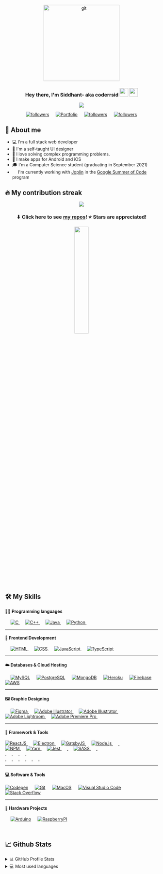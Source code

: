 <p align="center">
<a href="#">
  <img width="250" alt="git" src="https://user-images.githubusercontent.com/35633575/126677169-b9f5ee5d-248e-4317-8664-cd440154afab.png">
</a>
</p>
<h3 align="center">Hey there, I'm Siddhant- aka coderrsid <img src="https://media.giphy.com/media/hvRJCLFzcasrR4ia7z/giphy.gif" width="28"> 
  <img src="https://emojis.slackmojis.com/emojis/images/1531849430/4246/blob-sunglasses.gif?1531849430" width="28"/>
</h3>
<p align="center">
  <img src="https://readme-typing-svg.herokuapp.com?lines=Computer+Science+Student;Full+Stack+Web+Developer;Coding%20Enthusiast;Always%20learning%20new%20things&center=true&width=500&height=35">
</p>
<p align="center">
  <a target="_blank" href="https://linkedin.com/coderrsid"><img alt="followers" title="Connect on LinkedIN" src="https://img.shields.io/badge/LinkedIn-0077B5?style=for-the-badge&logo=linkedin&logoColor=white"/></a>
	&emsp;
   <a target="_blank" href="https://portfolio.coderrsid.vercel.app/"><img alt="Portfolio" title="Portfolio" src="https://img.shields.io/badge/-Portfolio-000000?style=for-the-badge&logo=koding&logoColor=white"/></a>
	&emsp;
    <a target="_blank" href="https://github.com/coderrsid"><img alt="followers" title="Follow me on Github" src="https://img.shields.io/github/followers/coderrsid?color=236ad3&style=for-the-badge&logo=github&label=Follow"/></a>
	&emsp;
  <a target="_blank" href="https://mail.google.com/mail/u/0/?fs=1&to=sehgal.siddhant999@gmail.com&su=SUBJECT&body=BODY&tf=cm"><img alt="followers" title="Send MAIL" src="https://img.shields.io/badge/Gmail-D14836?style=for-the-badge&logo=gmail&logoColor=white"/></a>
</p>

## 📖 About me

* 💻 I'm a full stack web developer
* 🎨 I'm a self-taught UI designer
* 🧮 I love solving complex programming problems.
* 📱 I make apps for Android and iOS
* 🎓 I'm a Computer Science student (graduating in September 2021)
* <img src="https://user-images.githubusercontent.com/35633575/126625568-3bb2f7fd-2b97-4fb3-9665-50e9b3277877.png" width=15/> I'm currently working with [Joplin](https://github.com/laurent22/joplin) in the [Google Summer of Code](https://summerofcode.withgoogle.com/) program

## 🔥 My contribution streak

<p align="center">
  <a href="https://github.com/DenverCoder1/github-readme-streak-stats">
    <img src="https://github-readme-streak-stats.herokuapp.com/?user=DenverCoder1#version3"/>
  </a>
</p>

<h3 align="center">⬇ Click here to see <a href="https://github.com/coderrsid?tab=repositories">my repos</a>! ⭐ Stars are appreciated!</h3>
<p align="center"><img width="30%" src="https://user-images.githubusercontent.com/35633575/126678418-6de9c567-df80-4c57-ac62-454d7df29e96.gif" /></p>

## 🛠️ My Skills

#### 👨‍💻 Programming languages

<p align="left"> 
  &emsp; 
  <a href="https://www.cprogramming.com/" target="_blank"> 
    <img alt="C" src="https://img.shields.io/badge/C-00599C?style=for-the-badge&logo=c&logoColor=white">
  </a> 
  &emsp;
  <a href="https://www.w3schools.com/cpp/" target="_blank"> 
    <img alt="C++" src="https://img.shields.io/badge/C%2B%2B-00599C?style=for-the-badge&logo=c%2B%2B&logoColor=white">
  </a> 
  &emsp;
  <a href="https://www.java.com" target="_blank"> 
    <img alt="Java" src="https://img.shields.io/badge/Java-ED8B00?style=for-the-badge&logo=java&logoColor=white">
  </a>
  &emsp;
   <a href="https://www.python.org" target="_blank">
    <img alt="Python" src="https://img.shields.io/badge/Python-FFD43B?style=for-the-badge&logo=python&logoColor=darkgreen">
  </a>
  &emsp;
</p>

---

#### 🧩 Frontend Development
<p align="left"> 
  &emsp; 
  <a href="https://www.w3.org/html/" target="_blank"> 
   <img alt="HTML" src="https://img.shields.io/badge/HTML-239120?style=for-the-badge&logo=html5&logoColor=white">
  </a>   
  &emsp;
  <a href="https://www.w3schools.com/css/" target="_blank">
    <img alt="CSS" src="https://img.shields.io/badge/CSS3-1572B6?style=for-the-badge&logo=css3&logoColor=white">
  </a> 
   &emsp;
   <a href="https://developer.mozilla.org/en-US/docs/Web/JavaScript" target="_blank"> 
     <img alt="JavaScript" src="https://img.shields.io/badge/JavaScript-F7DF1E?style=for-the-badge&logo=javascript&logoColor=black">
   </a>
  &emsp;
  <a href="https://www.typescriptlang.org/" target="_blank"> 
    <img alt="TypeScript" src="https://img.shields.io/badge/TypeScript-007ACC?style=for-the-badge&logo=typescript&logoColor=white"/>
  </a>
</p>

---

#### ☁️ Databases & Cloud Hosting
<p align="left">
  &emsp;
    <a href="https://www.mysql.com/"><img alt="MySQL" src="https://img.shields.io/badge/MySQL-00000F?style=for-the-badge&logo=mysql&logoColor=white"></a>
  &emsp;
    <a href="https://www.sqlite.org/"><img alt="PostgreSQL" src ="https://img.shields.io/badge/PostgreSQL-316192?style=for-the-badge&logo=postgresql&logoColor=white"/></a>
  &emsp;
    <a href="https://www.mongodb.com"><img alt="MongoDB" src="https://img.shields.io/badge/MongoDB-4EA94B?style=for-the-badge&logo=mongodb&logoColor=white"></a>
  &emsp;
    <a href="https://www.heroku.com/"><img alt="Heroku" src="https://img.shields.io/badge/Heroku-430098?style=for-the-badge&logo=heroku&logoColor=white"></a>  
  &emsp;
    <a href="https://firebase.google.com/"><img alt="Firebase" src ="https://img.shields.io/badge/firebase-ffca28?style=for-the-badge&logo=firebase&logoColor=black"></a>
  &emsp;
  <a href="https://www.aws.com/"><img alt="AWS" src="https://img.shields.io/badge/Amazon_AWS-232F3E?style=for-the-badge&logo=amazon-aws&logoColor=white"></a>  
 </p>
 
 --- 
 
#### 🖼️ Graphic Designing
<p align="left">
  &emsp;
   <a href="https://www.figma.com/" target="_blank"> 
    <img alt="Figma" src="https://img.shields.io/badge/Figma-F24E1E?style=for-the-badge&logo=figma&logoColor=white"/>
  </a> 
  &emsp;
   <a href="https://www.adobe.com/in/products/illustrator.html" target="_blank"> 
    <img alt="Adobe Illustrator" src="https://img.shields.io/badge/Adobe%20Illustrator-FF9A00?style=for-the-badge&logo=adobe%20illustrator&logoColor=white"/>
  </a> 
  &emsp;
   <a href="https://www.adobe.com/in/products/illustrator.html" target="_blank"> 
    <img alt="Adobe Illustrator" src="https://img.shields.io/badge/Adobe%20Illustrator-FF9A00?style=for-the-badge&logo=adobe%20illustrator&logoColor=white"/>
  </a> 
  &emsp;
  <a href="https://www.adobe.com/in/products/photoshop-lightroom.html" target="_blank"> 
    <img alt="Adobe Lightroom" src="https://img.shields.io/badge/Adobe%20Lightroom-31A8FF?style=for-the-badge&logo=Adobe%20Lightroom&logoColor=white"/>
  </a>
   &emsp;
  <a href="https://www.adobe.com/in/products/premiere.html" target="_blank"> 
   <img alt="Adobe Premiere Pro" src="https://img.shields.io/badge/Adobe%20Lightroom-31A8FF?style=for-the-badge&logo=Adobe%20Lightroom&logoColor=white"/>
  </a>
    &emsp;
  
 </p>

---
 
#### 🧰 Framework & Tools
<p align="left">
  <a href="reactjs.org" target="_blank"> 
    <img alt="ReactJS" src="https://img.shields.io/badge/React-20232A?style=for-the-badge&logo=react&logoColor=61DAFB"/>
  </a> 
  &emsp;
  <a href="electronjs.org" target="_blank"> 
    <img alt="Electron" src="https://img.shields.io/badge/Electron-2B2E3A?style=for-the-badge&logo=electron&logoColor=9FEAF9"/>
  </a> 
  &emsp;
  <a href="gatsbyjs.com" target="_blank"> 
    <img alt="GatsbyJS" src="https://img.shields.io/badge/Gatsby-663399?style=for-the-badge&logo=gatsby&logoColor=white"/>
  </a> 
  &emsp;
   <a href="www.nodejs.com" target="_blank"> 
    <img alt="Node.js" src="https://img.shields.io/badge/Node.js-339933?style=for-the-badge&logo=nodedotjs&logoColor=white"/>
  </a> 
  &emsp;
   <a href="djangoproject.com" target="_blank"> 
    <img alt="" src="https://img.shields.io/badge/Django-092E20?style=for-the-badge&logo=django&logoColor=green"/>
  </a> 
  &emsp;
  <br>
  <a href="npmjs.com" target="_blank"> 
    <img alt="NPM" src="https://img.shields.io/badge/npm-CB3837?style=for-the-badge&logo=npm&logoColor=white"/>
  </a> 
  &emsp;
  <a href="yarnpkg.com" target="_blank"> 
    <img alt="Yarn" src="https://img.shields.io/badge/Yarn-2C8EBB?style=for-the-badge&logo=yarn&logoColor=white"/>
  </a> 
   &emsp;
	<a href="jestjs.io" target="_blank"> 
    <img alt="Jest" src="https://img.shields.io/badge/Jest-C21325?style=for-the-badge&logo=jest&logoColor=white"/>
  </a> 
  &emsp;
	 <a href="expressjs.org" target="_blank"> 
    <img alt="" src="https://img.shields.io/badge/Express.js-000000?style=for-the-badge&logo=express&logoColor=white"/>
  </a> 
  &emsp;
  <a href="sass-lang.com" target="_blank"> 
    <img alt="SASS" src="https://img.shields.io/badge/Sass-CC6699?style=for-the-badge&logo=sass&logoColor=white"/>
  </a> 
  &emsp;
  <a href="material-ui.com" target="_blank"> 
    <img alt="" src="https://img.shields.io/badge/Material--UI-0081CB?style=for-the-badge&logo=material-ui&logoColor=white"/>
  </a> 
  &emsp;
  <br>
  <a href="styled-components.com" target="_blank"> 
    <img alt="" src="https://img.shields.io/badge/styled--components-DB7093?style=for-the-badge&logo=styled-components&logoColor=white"/>
  </a> 
  &emsp;
  <a href="getbootstrap.com" target="_blank"> 
    <img alt="" src="https://img.shields.io/badge/Bootstrap-563D7C?style=for-the-badge&logo=bootstrap&logoColor=white"/>
  </a>
  &emsp;
  <a href="jquery.com" target="_blank"> 
    <img alt="" src="https://img.shields.io/badge/jQuery-0769AD?style=for-the-badge&logo=jquery&logoColor=white"/>
  </a> 
  &emsp;
  <a href="reactrouter.com" target="_blank"> 
    <img alt="" src="https://img.shields.io/badge/React_Router-CA4245?style=for-the-badge&logo=react-router&logoColor=white"/>
  </a> 
  &emsp;
  <br>
  <a href="reduxjs.org" target="_blank"> 
    <img alt="" src="https://img.shields.io/badge/Redux-593D88?style=for-the-badge&logo=redux&logoColor=white"/>
  </a> 
  &emsp;
   <a href="django-rest-framework.org" target="_blank"> 
    <img alt="" src="https://img.shields.io/badge/DJANGO-REST-ff1709?style=for-the-badge&logo=django&logoColor=white&color=ff1709&labelColor=gray"/>
  </a> 
  &emsp;	
  <a href="flask.pattelsprojects.com" target="_blank"> 
    <img alt="" src="https://img.shields.io/badge/Flask-000000?style=for-the-badge&logo=flask&logoColor=white"/>
  </a> 
  &emsp;	
  <a href="redis.io" target="_blank"> 
    <img alt="" src="https://img.shields.io/badge/redis-CC0000.svg?&style=for-the-badge&logo=redis&logoColor=white"/>
  </a> 
  &emsp;
  <a href="docker.com" target="_blank"> 
    <img alt="" src="https://img.shields.io/badge/Docker-2CA5E0?style=for-the-badge&logo=docker&logoColor=white"/>
  </a> 
  &emsp;
  <a href="nextjs.org" target="_blank"> 
    <img alt="" src="https://img.shields.io/badge/next.js-000000?style=for-the-badge&logo=nextdotjs&logoColor=white"/>
  </a> 
  &emsp;
 </p>

---

#### 💻 Software & Tools
 
<p>
    <a href="#"><img alt="Codepen" src="https://img.shields.io/badge/Codepen-000000?style=for-the-badge&logo=codepen&logoColor=white"></a>
  &emsp;
    <a href="#"><img alt="Git" src="https://img.shields.io/badge/Git-F05032?style=for-the-badge&logo=git&logoColor=white"></a>
  &emsp;
    <a href="#"><img alt="MacOS" src="https://img.shields.io/badge/mac%20os-000000?style=for-the-badge&logo=apple&logoColor=white"></a>
  &emsp;
    <a href="#"><img alt="Visual Studio Code" src="https://img.shields.io/badge/Visual_Studio_Code-0078D4?style=for-the-badge&logo=visual%20studio%20code&logoColor=white"></a>
  &emsp;
    <a href="#"><img alt="Stack Overflow" src="https://img.shields.io/badge/Stack_Overflow-FE7A16?style=for-the-badge&logo=stack-overflow&logoColor=white"></a>
  &emsp;
</p>

---

#### 🔌 Hardware Projects
 
<p>
   &emsp;
    <a href="#"><img alt="Arduino" src="https://img.shields.io/badge/Arduino-00979D?style=for-the-badge&logo=Arduino&logoColor=white"></a>
  &emsp;
    <a href="#"><img alt="RaspberryPI" src="https://img.shields.io/badge/Raspberry%20Pi-A22846?style=for-the-badge&logo=Raspberry%20Pi&logoColor=white"></a>
  &emsp;
</p>

	

<br/>

## 📈 Github Stats

<!-- https://github.com/anuraghazra/github-readme-stats -->
<details>
  <summary>📊 GitHub Profile Stats</summary>
  <br/>
  <a href="https://github.com/coderrsid/github-readme-stats"><img alt="Coderrsid's Github Stats" src="https://github-readme-stats.vercel.app/api?username=coderrsid&show_icons=true&count_private=true&hide=" /></a>
</details>

<details> 
  <summary>💻 Most used languages</summary>
  <br/>
  <a href="https://github.com/coderrsid/github-readme-stats"><img alt="Coderrsid's Top Languages" src="https://github-readme-stats.vercel.app/api/top-langs/?username=Coderrsid&langs_count=10&layout=compact#" /></a>
  <br/>
  <b>Note:</b> This chart is only a metric of which languages my public code on GitHub consists of and does not reflect my experience or skill level.

-----
Credits: [Siddhant Sehgal](https://github.com/coderrsid)

Last Edited on: 02/07/2021
